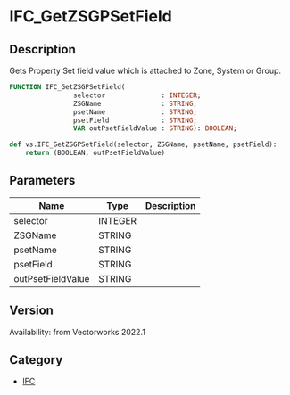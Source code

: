 # IFC_GetZSGPSetField

## Description
Gets Property Set field value which is attached to Zone, System or Group.

```pascal
FUNCTION IFC_GetZSGPSetField(
				selector              : INTEGER;
				ZSGName               : STRING;
				psetName              : STRING;
				psetField             : STRING;
				VAR outPsetFieldValue : STRING): BOOLEAN;
```

```python
def vs.IFC_GetZSGPSetField(selector, ZSGName, psetName, psetField):
    return (BOOLEAN, outPsetFieldValue)
```

## Parameters
|Name|Type|Description|
|---|---|---|
|selector|INTEGER|   |
|ZSGName|STRING|   |
|psetName|STRING|   |
|psetField|STRING|   |
|outPsetFieldValue|STRING|   |

## Version
Availability: from Vectorworks 2022.1

## Category
* [IFC](../Categories/IFC.md)

